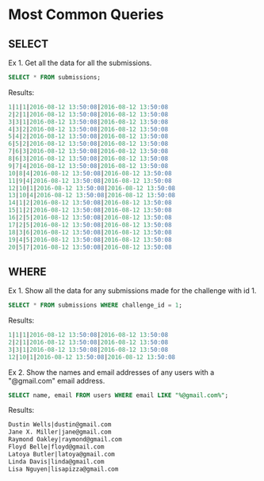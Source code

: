 # Most Common Queries

## SELECT

Ex 1. Get all the data for all the submissions.

  ```sql
SELECT * FROM submissions;
```
Results:
  ```sql
1|1|1|2016-08-12 13:50:08|2016-08-12 13:50:08
2|2|1|2016-08-12 13:50:08|2016-08-12 13:50:08
3|3|1|2016-08-12 13:50:08|2016-08-12 13:50:08
4|3|2|2016-08-12 13:50:08|2016-08-12 13:50:08
5|4|2|2016-08-12 13:50:08|2016-08-12 13:50:08
6|5|2|2016-08-12 13:50:08|2016-08-12 13:50:08
7|6|3|2016-08-12 13:50:08|2016-08-12 13:50:08
8|6|3|2016-08-12 13:50:08|2016-08-12 13:50:08
9|7|4|2016-08-12 13:50:08|2016-08-12 13:50:08
10|8|4|2016-08-12 13:50:08|2016-08-12 13:50:08
11|9|4|2016-08-12 13:50:08|2016-08-12 13:50:08
12|10|1|2016-08-12 13:50:08|2016-08-12 13:50:08
13|10|4|2016-08-12 13:50:08|2016-08-12 13:50:08
14|1|2|2016-08-12 13:50:08|2016-08-12 13:50:08
15|1|2|2016-08-12 13:50:08|2016-08-12 13:50:08
16|2|5|2016-08-12 13:50:08|2016-08-12 13:50:08
17|2|5|2016-08-12 13:50:08|2016-08-12 13:50:08
18|3|6|2016-08-12 13:50:08|2016-08-12 13:50:08
19|4|5|2016-08-12 13:50:08|2016-08-12 13:50:08
20|5|7|2016-08-12 13:50:08|2016-08-12 13:50:08
```
## WHERE

Ex 1. Show all the data for any submissions made for the challenge with id 1.
  ```sql
SELECT * FROM submissions WHERE challenge_id = 1;
```
Results:
  ```sql
1|1|1|2016-08-12 13:50:08|2016-08-12 13:50:08
2|2|1|2016-08-12 13:50:08|2016-08-12 13:50:08
3|3|1|2016-08-12 13:50:08|2016-08-12 13:50:08
12|10|1|2016-08-12 13:50:08|2016-08-12 13:50:08
```
Ex 2. Show the names and email addresses of any users with a "@gmail.com" email address.
  ```sql
SELECT name, email FROM users WHERE email LIKE "%@gmail.com%";
```
Results:
  ```sql
Dustin Wells|dustin@gmail.com
Jane X. Miller|jane@gmail.com
Raymond Oakley|raymond@gmail.com
Floyd Belle|floyd@gmail.com
Latoya Butler|latoya@gmail.com
Linda Davis|linda@gmail.com
Lisa Nguyen|lisapizza@gmail.com
```
